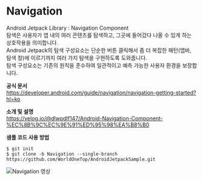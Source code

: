 # Navigation
Android Jetpack Library : Navigation Component    
탐색은 사용자가 앱 내의 여러 콘텐츠를 탐색하고, 그곳에 들어갔다 나올 수 있게 하는 상호작용을 의미합니다.    
Android Jetpack의 탐색 구성요소는 단순한 버튼 클릭해서 좀 더 복잡한 패턴(앱바, 탐색 창)에 이르기까지 여러 가지 탐색을 구현하도록 도와줍니다.    
탐색 구성요소는 기존의 원칙을 준수하여 일관적이고 예측 가능한 사용자 환경을 보장합니다.    


**공식 문서**    
https://developer.android.com/guide/navigation/navigation-getting-started?hl=ko


**소개 및 설명**    
https://velog.io/@dlwpdlf147/Android-Navigation-Component-%EC%8B%9C%EC%9E%91%ED%95%98%EA%B8%B0

**샘플 코드 사용 방법**
```
$ git init
$ git clone -b Navigation --single-branch https://github.com/WorldOneTop/AndroidJetpackSample.git
```

![Navigation 영상](https://user-images.githubusercontent.com/45085513/178919148-1aa4ac6b-0153-490a-9e3c-65d4425e58a2.gif)
